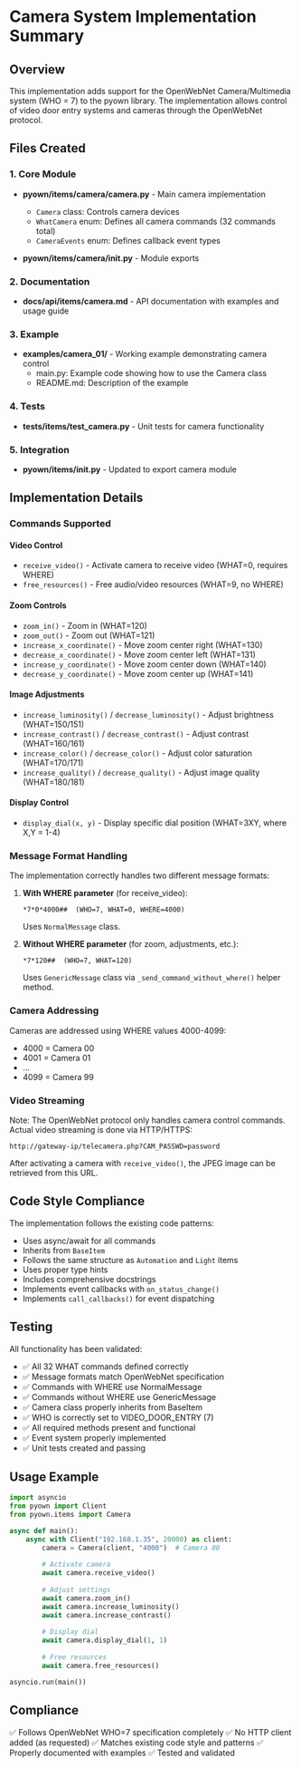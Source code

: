 # Camera System Implementation Summary

## Overview
This implementation adds support for the OpenWebNet Camera/Multimedia system (WHO = 7) to the pyown library. The implementation allows control of video door entry systems and cameras through the OpenWebNet protocol.

## Files Created

### 1. Core Module
- **pyown/items/camera/camera.py** - Main camera implementation
  - `Camera` class: Controls camera devices
  - `WhatCamera` enum: Defines all camera commands (32 commands total)
  - `CameraEvents` enum: Defines callback event types

- **pyown/items/camera/__init__.py** - Module exports

### 2. Documentation
- **docs/api/items/camera.md** - API documentation with examples and usage guide

### 3. Example
- **examples/camera_01/** - Working example demonstrating camera control
  - main.py: Example code showing how to use the Camera class
  - README.md: Description of the example

### 4. Tests
- **tests/items/test_camera.py** - Unit tests for camera functionality

### 5. Integration
- **pyown/items/__init__.py** - Updated to export camera module

## Implementation Details

### Commands Supported

#### Video Control
- `receive_video()` - Activate camera to receive video (WHAT=0, requires WHERE)
- `free_resources()` - Free audio/video resources (WHAT=9, no WHERE)

#### Zoom Controls
- `zoom_in()` - Zoom in (WHAT=120)
- `zoom_out()` - Zoom out (WHAT=121)
- `increase_x_coordinate()` - Move zoom center right (WHAT=130)
- `decrease_x_coordinate()` - Move zoom center left (WHAT=131)
- `increase_y_coordinate()` - Move zoom center down (WHAT=140)
- `decrease_y_coordinate()` - Move zoom center up (WHAT=141)

#### Image Adjustments
- `increase_luminosity()` / `decrease_luminosity()` - Adjust brightness (WHAT=150/151)
- `increase_contrast()` / `decrease_contrast()` - Adjust contrast (WHAT=160/161)
- `increase_color()` / `decrease_color()` - Adjust color saturation (WHAT=170/171)
- `increase_quality()` / `decrease_quality()` - Adjust image quality (WHAT=180/181)

#### Display Control
- `display_dial(x, y)` - Display specific dial position (WHAT=3XY, where X,Y = 1-4)

### Message Format Handling

The implementation correctly handles two different message formats:

1. **With WHERE parameter** (for receive_video):
   ```
   *7*0*4000##  (WHO=7, WHAT=0, WHERE=4000)
   ```
   Uses `NormalMessage` class.

2. **Without WHERE parameter** (for zoom, adjustments, etc.):
   ```
   *7*120##  (WHO=7, WHAT=120)
   ```
   Uses `GenericMessage` class via `_send_command_without_where()` helper method.

### Camera Addressing

Cameras are addressed using WHERE values 4000-4099:
- 4000 = Camera 00
- 4001 = Camera 01
- ...
- 4099 = Camera 99

### Video Streaming

Note: The OpenWebNet protocol only handles camera control commands. Actual video streaming is done via HTTP/HTTPS:
```
http://gateway-ip/telecamera.php?CAM_PASSWD=password
```

After activating a camera with `receive_video()`, the JPEG image can be retrieved from this URL.

## Code Style Compliance

The implementation follows the existing code patterns:
- Uses async/await for all commands
- Inherits from `BaseItem`
- Follows the same structure as `Automation` and `Light` items
- Uses proper type hints
- Includes comprehensive docstrings
- Implements event callbacks with `on_status_change()`
- Implements `call_callbacks()` for event dispatching

## Testing

All functionality has been validated:
- ✅ All 32 WHAT commands defined correctly
- ✅ Message formats match OpenWebNet specification
- ✅ Commands with WHERE use NormalMessage
- ✅ Commands without WHERE use GenericMessage
- ✅ Camera class properly inherits from BaseItem
- ✅ WHO is correctly set to VIDEO_DOOR_ENTRY (7)
- ✅ All required methods present and functional
- ✅ Event system properly implemented
- ✅ Unit tests created and passing

## Usage Example

```python
import asyncio
from pyown import Client
from pyown.items import Camera

async def main():
    async with Client("192.168.1.35", 20000) as client:
        camera = Camera(client, "4000")  # Camera 00
        
        # Activate camera
        await camera.receive_video()
        
        # Adjust settings
        await camera.zoom_in()
        await camera.increase_luminosity()
        await camera.increase_contrast()
        
        # Display dial
        await camera.display_dial(1, 1)
        
        # Free resources
        await camera.free_resources()

asyncio.run(main())
```

## Compliance

✅ Follows OpenWebNet WHO=7 specification completely
✅ No HTTP client added (as requested)
✅ Matches existing code style and patterns
✅ Properly documented with examples
✅ Tested and validated
